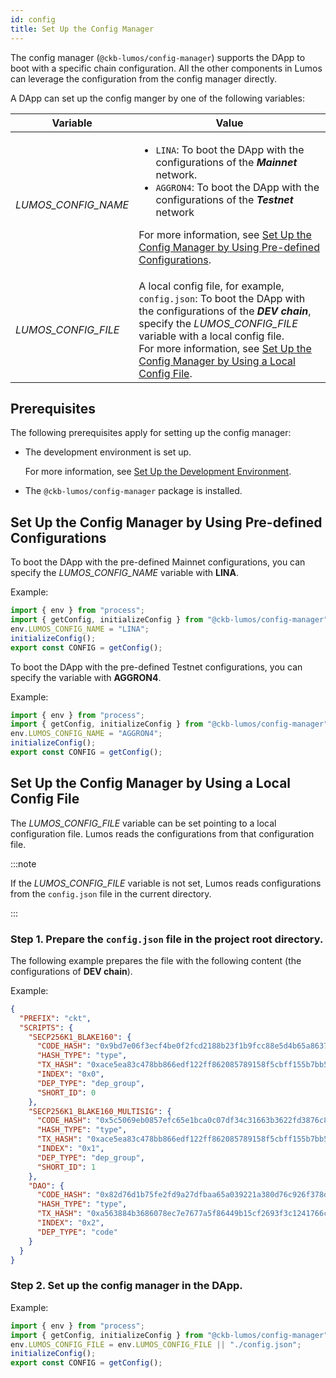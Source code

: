 ```yaml
---
id: config
title: Set Up the Config Manager
---
```

The config manager  (`@ckb-lumos/config-manager`) supports the DApp to boot with a specific chain configuration. All the other components in Lumos can leverage the configuration from the config manager directly.

A DApp can set up the config manger by one of the following variables:

| Variable                     | Value                                                        |
| ---------------------------- | ------------------------------------------------------------ |
| <var>LUMOS_CONFIG_NAME</var> | <div><ul><li> `LINA`: To boot the DApp with the configurations of the ***Mainnet*** network.</li><li>`AGGRON4`: To boot the DApp with the configurations of the ***Testnet*** network</li></ul></div><p>For more information, see [Set Up the Config Manager by Using Pre-defined Configurations](../tutorials/config#set-up-the-config-manager-by-using-pre-defined-configurations).</p> |
| <var>LUMOS_CONFIG_FILE</var> | A local config file, for example, `config.json`: To boot the DApp with the configurations of the ***DEV chain***, specify the <var>LUMOS_CONFIG_FILE</var> variable with a local config file. <br/>For more information, see [Set Up the Config Manager by Using a Local Config File](../tutorials/config#set-up-the-config-manager-by-using-a-local-config-file). |

## Prerequisites

The following prerequisites apply for setting up the config manager:

- The development environment is set up.

  For more information, see [Set Up the Development Environment](../preparation/setupsystem).

- The `@ckb-lumos/config-manager` package is installed.

## Set Up the Config Manager by Using Pre-defined Configurations

To boot the DApp with the pre-defined Mainnet configurations, you can specify the <var>LUMOS_CONFIG_NAME</var> variable with <b>LINA</b>.

Example:

```typescript
import { env } from "process";
import { getConfig, initializeConfig } from "@ckb-lumos/config-manager";
env.LUMOS_CONFIG_NAME = "LINA";
initializeConfig();
export const CONFIG = getConfig();
```

To boot the DApp with the pre-defined Testnet configurations, you can specify the variable with <b>AGGRON4</b>.

Example:

```typescript
import { env } from "process";
import { getConfig, initializeConfig } from "@ckb-lumos/config-manager";
env.LUMOS_CONFIG_NAME = "AGGRON4";
initializeConfig();
export const CONFIG = getConfig();
```

## Set Up the Config Manager by Using a Local Config File

The <var>LUMOS_CONFIG_FILE</var> variable can be set pointing to a local configuration file. Lumos reads the configurations from that configuration file.  

:::note

If the <var>LUMOS_CONFIG_FILE</var> variable is not set, Lumos reads configurations from the `config.json` file in the current directory.

:::

### Step 1. Prepare the `config.json` file in the project root directory.

The following example prepares the file with the following content (the configurations of **DEV chain**).

Example:

```json title="hellolumos/config.json" {1-28}
{
  "PREFIX": "ckt",
  "SCRIPTS": {
    "SECP256K1_BLAKE160": {
      "CODE_HASH": "0x9bd7e06f3ecf4be0f2fcd2188b23f1b9fcc88e5d4b65a8637b17723bbda3cce8",
      "HASH_TYPE": "type",
      "TX_HASH": "0xace5ea83c478bb866edf122ff862085789158f5cbff155b7bb5f13058555b708",
      "INDEX": "0x0",
      "DEP_TYPE": "dep_group",
      "SHORT_ID": 0
    },
    "SECP256K1_BLAKE160_MULTISIG": {
      "CODE_HASH": "0x5c5069eb0857efc65e1bca0c07df34c31663b3622fd3876c876320fc9634e2a8",
      "HASH_TYPE": "type",
      "TX_HASH": "0xace5ea83c478bb866edf122ff862085789158f5cbff155b7bb5f13058555b708",
      "INDEX": "0x1",
      "DEP_TYPE": "dep_group",
      "SHORT_ID": 1
    },
    "DAO": {
      "CODE_HASH": "0x82d76d1b75fe2fd9a27dfbaa65a039221a380d76c926f378d3f81cf3e7e13f2e",
      "HASH_TYPE": "type",
      "TX_HASH": "0xa563884b3686078ec7e7677a5f86449b15cf2693f3c1241766c6996f206cc541",
      "INDEX": "0x2",
      "DEP_TYPE": "code"
    }
  }
}
```

### Step 2. Set up the config manager in the DApp.

Example:

```typescript title="hellolumos/src/index.ts"
import { env } from "process";
import { getConfig, initializeConfig } from "@ckb-lumos/config-manager";
env.LUMOS_CONFIG_FILE = env.LUMOS_CONFIG_FILE || "./config.json";
initializeConfig();
export const CONFIG = getConfig();
```
